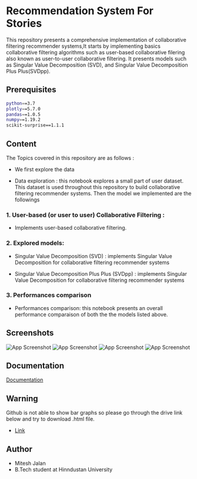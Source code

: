 
# Recommendation System For Stories

This repository presents a comprehensive implementation of collaborative filtering recommender systems,It starts by implementing basics collaborative filtering algorithms such as user-based collaborative filering also known as user-to-user collaborative filtering. It presents models such as Singular Value Decomposition (SVD), and Singular Value Decomposition Plus Plus(SVDpp).




## Prerequisites



```bash
python==3.7
plotly==5.7.0
pandas==1.0.5
numpy==1.19.2
scikit-surprise==1.1.1
```
    
## Content

The Topics covered in this repository are as follows :
-  We first explore the data

- Data exploration : this notebook explores a small part of user dataset. This dataset is used throughout this repository to build collaborative filtering recommender systems.
Then the model we implemented are the followings
### 1. User-based (or user to user) Collaborative Filtering : 
- Implements user-based collaborative filtering.

### 2. Explored models:

  - Singular Value Decomposition (SVD) : implements Singular Value Decomposition for collaborative filtering recommender systems

 -  Singular Value Decomposition Plus Plus (SVDpp) : implements Singular Value Decomposition for collaborative filtering recommender systems

### 3. Performances comparison
- Performances comparison: this notebook presents an overall performance comparaison of both the the models listed above.



## Screenshots

![App Screenshot](https://drive.google.com/file/d/15-3B2fBHujBnF8gP2O0okqQBko_Hty1p/view?usp=sharing)
![App Screenshot](https://drive.google.com/file/d/1vWhVjzouLqzq7ikRbtl9ECztv7qe6e4i/view?usp=sharing)
![App Screenshot](https://drive.google.com/file/d/1pZjIOOif6VUidP5SgXlLYgOP2W3Z7p4n/view?usp=sharing)
![App Screenshot](https://drive.google.com/file/d/1pIrerRHcyhySIlxNrmvj2Yx_fMCTs2cx/view?usp=sharing)


## Documentation

[Documentation]("https://docs.google.com/document/d/1A26hc5xUo-Usk1dtmX9xotqPWy9MVuhC/edit?usp=sharing&ouid=102371281633754209764&rtpof=true&sd=true")


##  Warning

Github is not able to show bar graphs so please go through the drive link below and try to download .html file.
 - [Link](https://drive.google.com/drive/folders/1Iu40c-hhYAZko_pOqmhWNlheidSBJ_3p?usp=sharing)
## Author

- Mitesh Jalan
- B.Tech student at Hinndustan University

